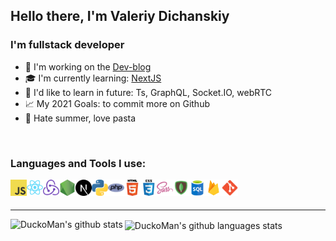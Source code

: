 ## Hello there, I'm Valeriy Dichanskiy

### I'm fullstack developer
- 🔨 I'm working on the [Dev-blog]
- 🎓 I'm currently learning: [NextJS]
- 📜 I'd like to learn in future: Ts, GraphQL, Socket.IO, webRTC
- 📈 My 2021 Goals: to commit more on Github
- 🔮 Hate summer, love pasta
<br/>

### Languages and Tools I use:
 
<img align="left" alt="JavaScript" width="26px" src="https://raw.githubusercontent.com/github/explore/80688e429a7d4ef2fca1e82350fe8e3517d3494d/topics/javascript/javascript.png" />
<img align="left" alt="React" width="26px" src="./icons/reactlogo.png" />
<img align="left" alt="Redux" width="26px" src="./icons/redux_logo.png" />
<img align="left" alt="NodeJS" width="26px" src="./icons/nodejs.png" />
<img align="left" alt="NextJS" width="26px" src="./icons//next-js_logo.png" />
<img align="left" alt="Python" width="26px" src="./icons/5848152fcef1014c0b5e4967.png" />
<img align="left" alt="PHP" width="26px" src="./icons/php-2038871-1720084.png" />
<img align="left" alt="HTML5" width="26px" src="https://raw.githubusercontent.com/github/explore/80688e429a7d4ef2fca1e82350fe8e3517d3494d/topics/html/html.png" />
<img align="left" alt="CSS3" width="26px" src="https://raw.githubusercontent.com/github/explore/80688e429a7d4ef2fca1e82350fe8e3517d3494d/topics/css/css.png" />
<img align="left" alt="Sass" width="26px" src="https://raw.githubusercontent.com/github/explore/80688e429a7d4ef2fca1e82350fe8e3517d3494d/topics/sass/sass.png" />
<img align="left" alt="MongoDB" width="26px" src="./icons/mongodb.png" />
<img align="left" alt="SQL" width="26px" src="./icons/sql.png" />
<img align="left" alt="FireBase" width="26px" src="./icons/firebase.png" />
<img align="left" alt="Git" width="26px" src="./icons/Git_icon.svg.png" />

<br />
<br />

---
<img align="left" alt="DuckoMan's github stats" src="https://github-readme-stats.vercel.app/api?username=DuckoMan&show_icons=true&hide_border=true&theme=tokyonight" style="padding-right:3px;"/>
<img align="center" alt="DuckoMan's github languages stats" src="https://github-readme-stats.vercel.app/api/top-langs/?username=DuckoMan&theme=tokyonight&hide_border=true" style="padding:0px"/>

[DuckoMan]: https://github.com/DuckoMan
[Dev-blog]: https://github.com/DuckoMan/Keyboard-blog
[NextJS]: https://nextjs.org/docs/migrating/from-create-react-app
